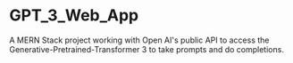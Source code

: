 # GPT_3_Web_App
A MERN Stack project working with Open AI's public API to access the Generative-Pretrained-Transformer 3 to take prompts and do completions.

